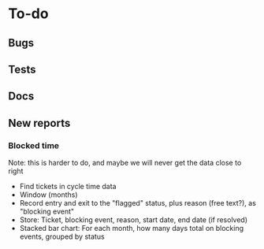 # To-do
  
## Bugs

## Tests

## Docs

## New reports

### Blocked time

Note: this is harder to do, and maybe we will never get the data close to right

- Find tickets in cycle time data
- Window (months)
- Record entry and exit to the "flagged" status, plus reason (free text?), as "blocking event"
- Store: Ticket, blocking event, reason, start date, end date (if resolved)
- Stacked bar chart: For each month, how many days total on blocking events, grouped by status
